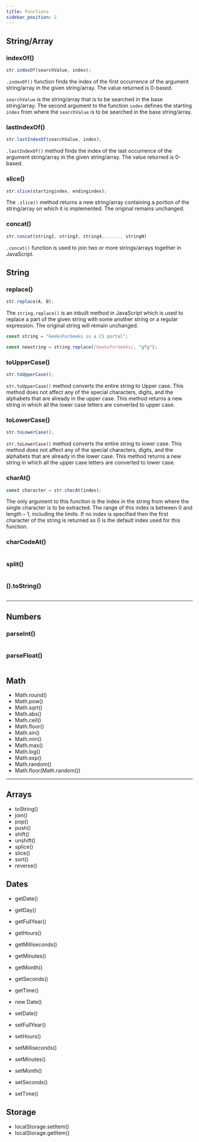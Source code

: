 ```yaml
---
title: Functions
sidebar_position: 2
---
```


## String/Array

### indexOf()

```js title="syntax"
str.indexOf(searchValue, index);
```

`.indexOf()` function finds the index of the first occurrence of the argument string/array in the given string/array. The value returned is 0-based.

`searchValue` is the string/array that is to be searched in the base string/array. The second argument to the function `index` defines the starting `index` from where the `searchValue` is to be searched in the base string/array.

### lastIndexOf()

```js title="syntax"
str.lastIndexOf(searchValue, index);
```

`.lastIndexOf()` method finds the index of the last occurrence of the argument string/array in the given string/array. The value returned is 0-based.

### slice()

```js title="syntax"
str.slice(startingindex, endingindex);
```

The `.slice()` method returns a new string/array containing a portion of the string/array on which it is implemented. The original remains unchanged.

### concat()

```js title="syntax"
str.concat(string2, string3, string4,......, stringN)
```

`.concat()` function is used to join two or more strings/arrays together in JavaScript.

## String

### replace()

```js title="syntax"
str.replace(A, B);
```

The `string.replace()` is an inbuilt method in JavaScript which is used to replace a part of the given string with some another string or a regular expression. The original string will remain unchanged.

```js title="example"
const string = "GeeksForGeeks is a CS portal";

const newstring = string.replace(/GeeksForGeeks/, "gfg");
```

### toUpperCase()

```js title="syntax"
str.toUpperCase();
```

`str.toUpperCase()` method converts the entire string to Upper case. This method does not affect any of the special characters, digits, and the alphabets that are already in the upper case.
This method returns a new string in which all the lower case letters are converted to upper case.

### toLowerCase()

```js title="syntax"
str.toLowerCase();
```

`str.toLowerCase()` method converts the entire string to lower case. This method does not affect any of the special characters, digits, and the alphabets that are already in the lower case.
This method returns a new string in which all the upper case letters are converted to lower case.

### charAt()

```js title="syntax"
const character = str.charAt(index);
```

The only argument to this function is the index in the string from where the single character is to be extracted. The range of this index is between 0 and length – 1, including the limits. If no index is specified then the first character of the string is returned as 0 is the default index used for this function.

### charCodeAt()

```js title="syntax"

```

### split()

```js title="syntax"

```

### ().toString()

```js title="syntax"

```

---

## Numbers

### parseInt()

```js title="syntax"

```

### parseFloat()

```js title="syntax"

```

## Math

- Math.round()
- Math.pow()
- Math.sqrt()
- Math.abs()
- Math.ceil()
- Math.floor()
- Math.sin()
- Math.min()
- Math.max()
- Math.log()
- Math.exp()
- Math.random()
- Math.floor(Math.random())

---

## Arrays

- toString()
- join()
- pop()
- push()
- shift()
- unshift()
- splice()
- slice()
- sort()
- reverse()

## Dates

- getDate()
- getDay()
- getFullYear()
- getHours()
- getMilliseconds()
- getMinutes()
- getMonth()
- getSeconds()
- getTime()

- new Date()

- setDate()
- setFullYear()
- setHours()
- setMilliseconds()
- setMinutes()
- setMonth()
- setSeconds()
- setTime()

## Storage

- localStorage.setItem()
- localStorage.getItem()
